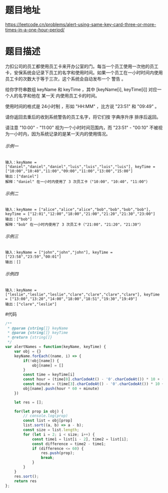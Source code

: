 # 题目地址
https://leetcode.cn/problems/alert-using-same-key-card-three-or-more-times-in-a-one-hour-period/

# 题目描述

力扣公司的员工都使用员工卡来开办公室的门。每当一个员工使用一次他的员工卡，安保系统会记录下员工的名字和使用时间。如果一个员工在一小时时间内使用员工卡的次数大于等于三次，这个系统会自动发布一个 警告 。

给你字符串数组 keyName 和 keyTime ，其中 [keyName[i], keyTime[i]] 对应一个人的名字和他在 某一天 内使用员工卡的时间。

使用时间的格式是 24小时制 ，形如 "HH:MM" ，比方说 "23:51" 和 "09:49" 。

请你返回去重后的收到系统警告的员工名字，将它们按 字典序升序 排序后返回。

请注意 "10:00" - "11:00" 视为一个小时时间范围内，而 "23:51" - "00:10" 不被视为一小时内，因为系统记录的是某一天内的使用情况。


###### 示例一

```text
输入：keyName = ["daniel","daniel","daniel","luis","luis","luis","luis"], keyTime = ["10:00","10:40","11:00","09:00","11:00","13:00","15:00"]
输出：["daniel"]
解释："daniel" 在一小时内使用了 3 次员工卡（"10:00"，"10:40"，"11:00"）
```

###### 示例二
```text
输入：keyName = ["alice","alice","alice","bob","bob","bob","bob"], keyTime = ["12:01","12:00","18:00","21:00","21:20","21:30","23:00"]
输出：["bob"]
解释："bob" 在一小时内使用了 3 次员工卡（"21:00"，"21:20"，"21:30"）
```

###### 示例三
```text
输入：keyName = ["john","john","john"], keyTime = ["23:58","23:59","00:01"]
输出：[]
```


###### 示例四
```text
输入：keyName = ["leslie","leslie","leslie","clare","clare","clare","clare"], keyTime = ["13:00","13:20","14:00","18:00","18:51","19:30","19:49"]
输出：["clare","leslie"]
```

#代码
```js
/**
 * @param {string[]} keyName
 * @param {string[]} keyTime
 * @return {string[]}
 */
var alertNames = function(keyName, keyTime) {
    var obj = {}
    keyName.forEach((name, i) => {
        if(!obj[name]) {
            obj[name] = []
        }
        const time = keyTime[i]
        const hour = (time[0].charCodeAt() - '0'.charCodeAt()) * 10 + (time[1].charCodeAt() - '0'.charCodeAt())
        const minute = (time[3].charCodeAt() - '0'.charCodeAt()) * 10 + (time[4].charCodeAt() - '0'.charCodeAt())
        obj[name].push(hour * 60 + minute)
    })

    let res = [];

    for(let prop in obj) {
        // console.log(prop)
        const list = obj[prop]
        list.sort((a, b) => a - b);
        const size = list.length;
        for (let i = 2; i < size; i++) {
            const time1 = list[i - 2], time2 = list[i];
            const difference = time2 - time1;
            if (difference <= 60) {
                res.push(prop);
                break;
            }
        }
    }
    res.sort();
    return res
};

```
